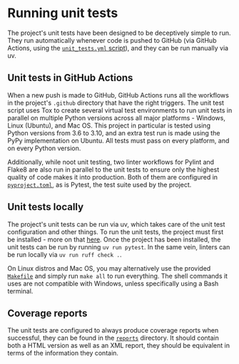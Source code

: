 # Running unit tests

The project's unit tests have been designed to be deceptively simple to run. They run automatically whenever code is pushed to GitHub (via GitHub Actions, using the [`unit_tests.yml` script](../.github/workflows/unit_tests.yml)), and they can be run manually via uv.

## Unit tests in GitHub Actions

When a new push is made to GitHub, GitHub Actions runs all the workflows in the project's `.github` directory that have the right triggers. The unit test script uses Tox to create several virtual test environments to run unit tests in parallel on multiple Python versions across all major platforms - Windows, Linux (Ubuntu), and Mac OS. This project in particular is tested using Python versions from 3.6 to 3.10, and an extra test run is made using the PyPy implementation on Ubuntu. All tests must pass on every platform, and on every Python version.

Additionally, while noot unit testing, two linter workflows for Pylint and Flake8 are also run in parallel to the unit tests to ensure only the highest quality of code makes it into production. Both of them are configured in [`pyproject.toml`](../pyproject.toml), as is Pytest, the test suite used by the project.

## Unit tests locally

The project's unit tests can be run via uv, which takes care of the unit test configuration and other things. To run the unit tests, the project must first be installed - more on that [here](installation.md). Once the project has been installed, the unit tests can be run by running `uv run pytest`. In the same vein, linters can be run locally via `uv run ruff check .`.

On Linux distros and Mac OS, you may alternatively use the provided [`Makefile`](../Makefile) and simply run `make all` to run everything. The shell commands it uses are not compatible with Windows, unless specifically using a Bash terminal.

## Coverage reports

The unit tests are configured to always produce coverage reports when successful, they can be found in the [`reports`](../tests/reports/) directory. It should contain both a HTML version as well as an XML report, they should be equivalent in terms of the information they contain.
